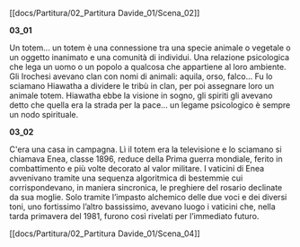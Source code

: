 [[docs/Partitura/02_Partitura Davide_01/Scena_02]]

**03_01**

Un totem... un totem è una connessione tra una specie animale o vegetale o un oggetto inanimato e una comunità di individui. Una relazione psicologica che lega un uomo o un popolo a qualcosa che appartiene al loro ambiente. Gli Irochesi avevano clan con nomi di animali: aquila, orso, falco... Fu lo sciamano Hiawatha a dividere le tribù in clan, per poi assegnare loro un animale totem. Hiawatha ebbe la visione in sogno, gli spiriti gli avevano detto che quella era la strada per la pace... un legame psicologico è sempre un nodo spirituale.

**03_02**

C'era una casa in campagna. Lì il totem era la televisione e lo sciamano si chiamava Enea, classe 1896, reduce della Prima guerra mondiale, ferito in combattimento e più volte decorato al valor militare. I vaticini di Enea avvenivano tramite una sequenza algoritmica di bestemmie cui corrispondevano, in maniera sincronica, le preghiere del rosario declinate da sua moglie. Solo tramite l’impasto alchemico delle due voci e dei diversi toni, uno fortissimo l’altro bassissimo, avevano luogo i vaticini che, nella tarda primavera del 1981, furono così rivelati per l’immediato futuro.

[[docs/Partitura/02_Partitura Davide_01/Scena_04]]